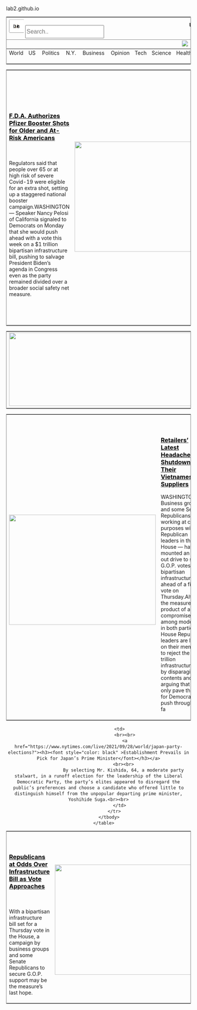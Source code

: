 lab2.github.io
<html>
<head>
    <title>The New York Times International</title>
</head>
<body>
    <center>
    <table frame="box" border="1" frame=void rules=rows width="1160px" >
        <thead>
            <tr>
                <th colspan="8">
                    <div class="topnav">
                        <object align=left>
                        <img src="https://github.com/Tuvshin218/lab2.github.io/blob/872cf2c4de1d07417bf9ea6b3aa71d72ca35ef42/zurag/Screenshot%202021-09-29%20193756.jpg"width="40"height="40">
                        <input type="text" placeholder="Search.."style="font-size:12pt;height:30px">
                        </object>
                    </div>
                </th>
                        <th colspan="5">
                        U.S. International Canada 中文&nbsp&nbsp&nbsp&nbsp&nbsp&nbsp&nbsp&nbsp&nbsp&nbsp&nbsp&nbsp&nbsp&nbsp&nbsp&nbsp&nbsp&nbsp&nbsp&nbsp&nbsp&nbsp&nbsp&nbsp&nbsp&nbsp&nbsp&nbsp&nbsp&nbsp&nbsp&nbsp&nbsp&nbsp&nbsp&nbsp&nbsp&nbsp&nbsp&nbsp&nbsp
                    </th>
                </th>
                <th colspan="4">
                    <form>
                        &nbsp &nbsp&nbsp &nbsp&nbsp &nbsp&nbsp &nbsp&nbsp &nbsp&nbsp &nbsp&nbsp &nbsp&nbsp &nbsp&nbsp &nbsp&nbsp &nbsp
                        <input type="button" onclick="window.location.href='file:///C:/Users/tuvsh/Desktop/itu/lab09-23/log_in.html';" value="Log in" />
                    </form>
                </th>
            </tr>
        </thead>
        <tbody>
            <tr>
                <td colspan="15">
                    <center>
                    &nbsp&nbsp &nbsp&nbsp&nbsp&nbsp &nbsp&nbsp&nbsp&nbsp &nbsp&nbsp&nbsp&nbsp &nbsp&nbsp&nbsp&nbsp &nbsp&nbsp&nbsp&nbsp &nbsp&nbsp&nbsp&nbsp &nbsp&nbsp<img src="C:\Users\tuvsh\Desktop\9-30\zurag\Screenshot 2021-09-29 185454.png">
                </center>
                </td>
                <td colspan="2"> 
                    <img src="C:\Users\tuvsh\Desktop\9-30\zurag\Screenshot 2021-09-29 145233.png">
                </td>
            </tr>
        <tr>
            <td><font >World &nbsp &nbsp&nbsp</font></td>
            <td><font >US&nbsp &nbsp&nbsp</font></td>
            <td><font >Politics&nbsp &nbsp&nbsp</font></td>
            <td><font >N.Y.&nbsp &nbsp&nbsp</font></td>
            <td><font >Business&nbsp &nbsp&nbsp</font></td>
            <td><font >Opinion &nbsp &nbsp&nbsp</font></td>
            <td><font >Tech &nbsp &nbsp&nbsp</font></td>
            <td><font >Science &nbsp &nbsp&nbsp</font></td>
            <td><font >Health&nbsp &nbsp&nbsp</font></td>
            <td><font >Sports&nbsp &nbsp&nbsp</font></td>
            <td><font >Arts&nbsp &nbsp&nbsp</font></td>
            <td><font >Books&nbsp &nbsp&nbsp</font></td>
            <td><font >Style&nbsp &nbsp&nbsp</font></td>
            <td><font >Food&nbsp &nbsp&nbsp</font></td>
            <td><font >Travel&nbsp &nbsp</font></td>
            <td><font >&nbsp &nbspT Magazine</font></td>
            <td><font >&nbsp &nbspVideo&nbsp </font></td>
        </tr>
    </tbody>
    </table>
    <table frame="box" border="1" frame=void rules=rows width="1160px">
        <tbody>
        <tr >
            <td >
                <br><br>
                <a href="https://www.nytimes.com/2021/09/22/us/politics/pfizer-boosters-fda-authorize.html?searchResultPosition=1"><h3><font style="color: black" >F.D.A. Authorizes Pfizer Booster Shots for 
        Older and At-Risk Americans</font></h3></a>
        <br><br>
         Regulators said that people over 65 or at high risk of severe Covid-19 were eligible 
         for an extra shot, setting up a staggered national booster campaign.WASHINGTON — Speaker 
         Nancy Pelosi of California signaled to Democrats on Monday that she would push ahead with 
         a vote this week on a $1 trillion bipartisan infrastructure bill, pushing to salvage 
         President Biden’s agenda in Congress even as the party remained divided over a broader 
         social safety net measure.<br><br>
        </td>
        <td ><br><br>
            <img src="C:\Users\tuvsh\Desktop\9-30\zurag\28dc-cong-threeByTwoMediumAt2X.jpg" width="400"height="300">&nbsp&nbsp &nbsp&nbsp<br><br>
        </td>
        <td >
            <a href="https://www.nytimes.com/2021/09/22/us/politics/biden-covid-summit-vaccines.html?searchResultPosition=1"><h3><font style="color: black" >At Covid Summit, Biden Sets Ambitious Goals for Vaccinating the World</font></h3></a>
            <br><br>
            WASHINGTON — Liberal Democrats dug in on Tuesday against voting for a $1 trillion bipartisan infrastructure bill this week, angrily rejecting a decision by Speaker Nancy Pelosi to push the bill forward before the party could resolve bitter disagreements over a sprawling social policy and climate package.The day after Ms. <br><br>
        </td>
        </tr>
    </tbody>
</table>
<table frame="box" border="1" frame=void rules=rows width="1160px">
    <tbody>
        <tr>
            <td>
               <center> <img src="C:\Users\tuvsh\Desktop\9-30\zurag\Screenshot 2021-09-29 200023.jpg" width="1000"height="200"></center>
            </td>
        </tr>
    </tbody>
    </table>
<table frame="box" border="1" frame=void rules=rows width="1160px">
    <tbody>
        <tr>
            <td>
                <br><br>
                <img src="C:\Users\tuvsh\Desktop\9-30\zurag\00supplychain-vietnam-hp-promo-threeByTwoMediumAt2X-v2.jpg" width="400"height="300">
                <br><br>
            </td>
            <td>
                <br><br>
                <a href="https://www.nytimes.com/2021/09/29/business/supply-chain-vietnam.html?searchResultPosition=1"><h3><font style="color: black" >Retailers’ Latest Headache: Shutdowns at Their Vietnamese Suppliers</font></h3></a>WASHINGTON — Business groups and some Senate Republicans — working at cross-purposes with Republican leaders in the House — have mounted an all-out drive to secure G.O.P. votes for a bipartisan infrastructure bill ahead of a final vote on Thursday.Although the measure is the product of a compromise among moderates in both parties, House Republican leaders are leaning on their members to reject the $1 trillion infrastructure bill by disparaging its contents and arguing that it will only pave the way for Democrats to push through their fa
                <br><br>
            </td>
        </tr>
    </tbody>
        </table>
        <table frame="box" border="1" frame=void rules=rows width="1160px">
            <tbody>
                <tr>
                    <td>
                        <br><br>
                       <a href="https://www.nytimes.com/2021/09/29/us/politics/republicans-infrastructure-bill.html"><h3><font style="color: black" >Republicans at Odds Over Infrastructure Bill as Vote Approaches</font></h3></a>
                       <br><br>
                       With a bipartisan infrastructure bill set for a Thursday vote in the House, a campaign by business groups and some Senate Republicans to secure G.O.P. support may be the measure’s last hope.<br><br>
                    </td>
                    <td>
                        <br><br>
                        <img src="C:\Users\tuvsh\Desktop\9-30\zurag\29dc-gopinfrastructure-1-threeByTwoSmallAt2X.jpg" width="400"height="300"><br><br>
                    </td>
                    
                    <td>
                        <br><br>
                        <a href="https://www.nytimes.com/live/2021/09/28/world/japan-party-elections?"><h3><font style="color: black" >Establishment Prevails in Pick for Japan’s Prime Minister</font></h3></a>
                       <br><br>
                       By selecting Mr. Kishida, 64, a moderate party stalwart, in a runoff election for the leadership of the Liberal Democratic Party, the party’s elites appeared to disregard the public’s preferences and choose a candidate who offered little to distinguish himself from the unpopular departing prime minister, Yoshihide Suga.<br><br>
                    </td>
                </tr>
            </tbody>
        </table>
     
</center>
</body>
</html>

